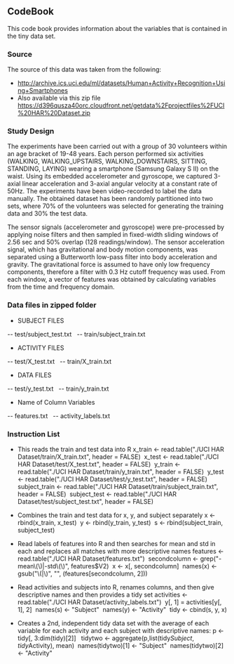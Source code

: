 ## CodeBook
This code book provides information about the variables that is contained in the tiny data set.

### Source
The source of this data was taken from the following:
* http://archive.ics.uci.edu/ml/datasets/Human+Activity+Recognition+Using+Smartphones
* Also available via this zip file https://d396qusza40orc.cloudfront.net/getdata%2Fprojectfiles%2FUCI%20HAR%20Dataset.zip

### Study Design 
The experiments have been carried out with a group of 30 volunteers within an age bracket of 19-48 years. Each person performed six activities (WALKING, WALKING_UPSTAIRS, WALKING_DOWNSTAIRS, SITTING, STANDING, LAYING) wearing a smartphone (Samsung Galaxy S II) on the waist. Using its embedded accelerometer and gyroscope, we captured 3-axial linear acceleration and 3-axial angular velocity at a constant rate of 50Hz. The experiments have been video-recorded to label the data manually. The obtained dataset has been randomly partitioned into two sets, where 70% of the volunteers was selected for generating the training data and 30% the test data. 

The sensor signals (accelerometer and gyroscope) were pre-processed by applying noise filters and then sampled in fixed-width sliding windows of 2.56 sec and 50% overlap (128 readings/window). The sensor acceleration signal, which has gravitational and body motion components, was separated using a Butterworth low-pass filter into body acceleration and gravity. The gravitational force is assumed to have only low frequency components, therefore a filter with 0.3 Hz cutoff frequency was used. From each window, a vector of features was obtained by calculating variables from the time and frequency domain.



### Data files in zipped folder
* SUBJECT FILES

-- test/subject_test.txt &nbsp;
-- train/subject_train.txt

* ACTIVITY FILES

-- test/X_test.txt &nbsp;
-- train/X_train.txt

* DATA FILES

-- test/y_test.txt &nbsp;
-- train/y_train.txt

* Name of Column Variables

-- features.txt &nbsp;
-- activity_labels.txt

### Instruction List
* This reads the train and test data into R
x_train <- read.table("./UCI HAR Dataset/train/X_train.txt", header = FALSE)&nbsp;
x_test <- read.table("./UCI HAR Dataset/test/X_test.txt", header = FALSE)&nbsp;
y_train <- read.table("./UCI HAR Dataset/train/y_train.txt", header = FALSE)&nbsp;
y_test <- read.table("./UCI HAR Dataset/test/y_test.txt", header = FALSE)&nbsp;
subject_train <- read.table("./UCI HAR Dataset/train/subject_train.txt", header = FALSE)&nbsp;
subject_test <- read.table("./UCI HAR Dataset/test/subject_test.txt", header = FALSE)

* Combines the train and test data for x, y, and subject separately
x <- rbind(x_train, x_test)&nbsp;
y <- rbind(y_train, y_test)&nbsp;
s <- rbind(subject_train, subject_test)

* Read labels of features into R and then searches for mean and std in each and replaces all matches with more descriptive names
features <- read.table("./UCI HAR Dataset/features.txt")&nbsp;
secondcolumn <- grep("-mean\\(\\)|-std\\(\\)", features$V2)&nbsp;
x <- x[, secondcolumn]&nbsp;
names(x) <- gsub("\\(|\\)", "", (features[secondcolumn, 2]))

* Read activities and subjects into R, renames columns, and then give descriptive names and then provides a tidy set
activities <- read.table("./UCI HAR Dataset/activity_labels.txt")&nbsp;
y[, 1] = activities[y[, 1], 2]&nbsp;
names(s) <- "Subject"&nbsp;
names(y) <- "Activity"&nbsp;
tidy <- cbind(s, y, x)


* Creates a 2nd, independent tidy data set with the average of each variable for each activity and each subject with descriptive names:
p <- tidy[, 3:dim(tidy)[2]] &nbsp;
tidytwo <- aggregate(p,list(tidy$Subject, tidy$Activity), mean)&nbsp;
names(tidytwo)[1] <- "Subject"&nbsp;
names(tidytwo)[2] <- "Activity"